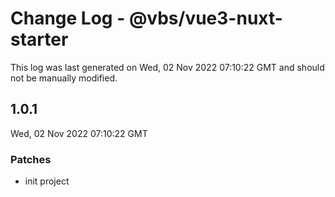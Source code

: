 # Change Log - @vbs/vue3-nuxt-starter

This log was last generated on Wed, 02 Nov 2022 07:10:22 GMT and should not be manually modified.

## 1.0.1
Wed, 02 Nov 2022 07:10:22 GMT

### Patches

- init project

